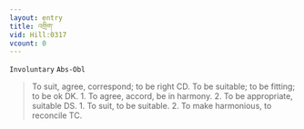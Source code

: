 ```yaml
---
layout: entry
title: འགྲིག་
vid: Hill:0317
vcount: 0
---
```

`Involuntary` `Abs-Obl`
> To suit, agree, correspond; to be right CD\.
 To be suitable; to be fitting; to be ok DK\.
 1\.
 To agree, accord, be in harmony\.
 2\.
 To be appropriate, suitable DS\.
 1\.
 To suit, to be suitable\.
 2\.
 To make harmonious, to reconcile TC\.

